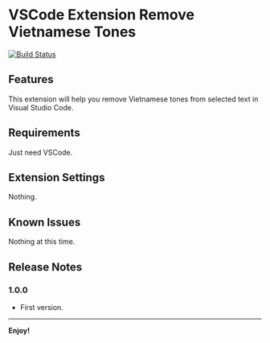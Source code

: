# VSCode Extension Remove Vietnamese Tones

[![Build Status](https://dev.azure.com/ansidev0024/ansidev/_apis/build/status/ansidev.vscode-remove-vietnamese-tones?branchName=master)](https://dev.azure.com/ansidev0024/ansidev/_build/latest?definitionId=1?branchName=master)

## Features

This extension will help you remove Vietnamese tones from selected text in Visual Studio Code.

## Requirements

Just need VSCode.

## Extension Settings

Nothing.

## Known Issues

Nothing at this time.

## Release Notes

### 1.0.0

- First version.

-----------------------------------------------------------------------------------------------------------

**Enjoy!**
